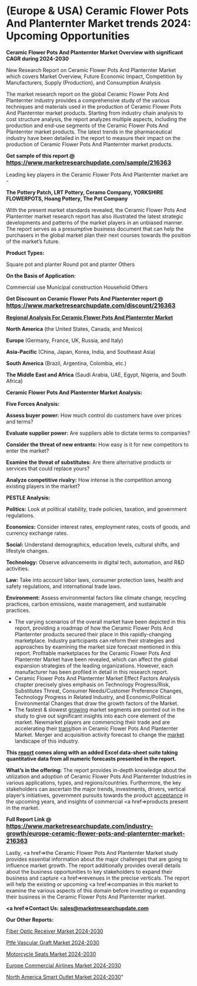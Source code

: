 # (Europe & USA) Ceramic Flower Pots And Planternter Market trends 2024: Upcoming Opportunities

<strong>Ceramic Flower Pots And Planternter Market Overview with significant CAGR during 2024-2030</strong>

New Research Report on Ceramic Flower Pots And Planternter Market which covers Market Overview, Future Economic Impact, Competition by Manufacturers, Supply (Production), and Consumption Analysis

The market research report on the global Ceramic Flower Pots And Planternter industry provides a comprehensive study of the various techniques and materials used in the production of Ceramic Flower Pots And Planternter market products. Starting from industry chain analysis to cost structure analysis, the report analyzes multiple aspects, including the production and end-use segments of the Ceramic Flower Pots And Planternter market products. The latest trends in the pharmaceutical industry have been detailed in the report to measure their impact on the production of Ceramic Flower Pots And Planternter market products.

<strong>Get sample of this report @ <a href=https://www.marketresearchupdate.com/sample/216363><font size=3 color=#0000ff>https://www.marketresearchupdate.com/sample/216363</font></a></strong>

Leading key players in the Ceramic Flower Pots And Planternter market are -

<strong>The Pottery Patch, LRT Pottery, Ceramo Company, YORKSHIRE FLOWERPOTS, Hoang Pottery, The Pot Company</strong>

With the present market standards revealed, the Ceramic Flower Pots And Planternter market research report has also illustrated the latest strategic developments and patterns of the market players in an unbiased manner. The report serves as a presumptive business document that can help the purchasers in the global market plan their next courses towards the position of the market’s future.

<strong>Product Types:</strong>

Square pot and planter
Round pot and planter
Others

<strong>On the Basis of Application:</strong>

Commercial use
Municipal construction
Household
Others

<strong>Get Discount on Ceramic Flower Pots And Planternter report @ <a href=https://www.marketresearchupdate.com/discount/216363><font size=3 color=#0000ff>https://www.marketresearchupdate.com/discount/216363</font></a></strong>

<strong><u><b>Regional Analysis For Ceramic Flower Pots And Planternter Market</b></u></strong>

<strong><b>North America</b></strong> (the United States, Canada, and Mexico)

<strong><b>Europe </b></strong>(Germany, France, UK, Russia, and Italy)

<strong><b>Asia-Pacific</b></strong> (China, Japan, Korea, India, and Southeast Asia)

<strong><b>South America</b></strong> (Brazil, Argentina, Colombia, etc.)

<strong><b>The Middle East and Africa</b></strong> (Saudi Arabia, UAE, Egypt, Nigeria, and South Africa)

<strong>Ceramic Flower Pots And Planternter Market Analysis:</strong>

<strong>Five Forces Analysis:</strong>

<strong>Assess buyer power:</strong> How much control do customers have over prices and terms?

<strong>Evaluate supplier power:</strong> Are suppliers able to dictate terms to companies?

<strong>Consider the threat of new entrants:</strong> How easy is it for new competitors to enter the market?

<strong>Examine the threat of substitutes:</strong> Are there alternative products or services that could replace yours?

<strong>Analyze competitive rivalry:</strong> How intense is the competition among existing players in the market?

<strong>PESTLE Analysis:</strong>

<strong>Politics:</strong> Look at political stability, trade policies, taxation, and government regulations.

<strong>Economics:</strong> Consider interest rates, employment rates, costs of goods, and currency exchange rates.

<strong>Social:</strong> Understand demographics, education levels, cultural shifts, and lifestyle changes.

<strong>Technology:</strong> Observe advancements in digital tech, automation, and R&D activities.

<strong>Law:</strong> Take into account labor laws, consumer protection laws, health and safety regulations, and international trade laws.

<strong>Environment:</strong> Assess environmental factors like climate change, recycling practices, carbon emissions, waste management, and sustainable practices.

<ul>
  <li>The varying scenarios of the overall market have been depicted in this report, providing a roadmap of how the Ceramic Flower Pots And Planternter products secured their place in this rapidly-changing marketplace. Industry participants can reform their strategies and approaches by examining the market size forecast mentioned in this report. Profitable marketplaces for the Ceramic Flower Pots And Planternter Market have been revealed, which can affect the global expansion strategies of the leading organizations. However, each manufacturer has been profiled in detail in this research report.</li>
  <li>Ceramic Flower Pots And Planternter Market Effect Factors Analysis chapter precisely gives emphasis on Technology Progress/Risk, Substitutes Threat, Consumer Needs/Customer Preference Changes, Technology Progress in Related Industry, and Economic/Political Environmental Changes that draw the growth factors of the Market.</li>
  <li>The fastest &amp; slowest <a href=ASDF991299>growing</a> market segments are pointed out in the study to give out significant insights into each core element of the market. Newmarket players are commencing their trade and are accelerating their <a href=>trans</a>ition in Ceramic Flower Pots And Planternter Market. Merger and acquisition activity forecast to change the <a href=>market</a> landscape of this industry.</li>
</ul>
<strong>This <a href=>report</a> comes along with an added Excel data-sheet suite taking quantitative data from all numeric forecasts presented in the report.</strong>

<strong>What’s in the offering:</strong> The report provides in-depth knowledge about the utilization and adoption of Ceramic Flower Pots And Planternter Industries in various applications, types, and regions/countries. Furthermore, the key stakeholders can ascertain the major trends, investments, drivers, vertical player’s initiatives, government pursuits towards the product <a href=ASDF881288>acceptance</a> in the upcoming years, and insights of commercial <a href=>products</a> present in the market.

<strong>Full Report Link @ <a href=https://www.marketresearchupdate.com/industry-growth/europe-ceramic-flower-pots-and-planternter-market-216363><font size=3 color=#0000ff>https://www.marketresearchupdate.com/industry-growth/europe-ceramic-flower-pots-and-planternter-market-216363</font></a></strong>

Lastly, <a href=>the</a> Ceramic Flower Pots And Planternter Market study provides essential information about the major challenges that are going to influence market growth. The report additionally provides overall details about the business opportunities to key stakeholders to expand their business and capture <a href=>revenues</a> in the precise verticals. The report will help the existing or upcoming <a href=>companies</a> in this market to examine the various aspects of this domain before investing or expanding their business in the Ceramic Flower Pots And Planternter market.

<strong><a href=><strong>Contact Us:</strong></a></strong>
<strong>sales@marketresearchupdate.com</strong>

<strong>Our Other Reports:</strong>

<a href=https://www.linkedin.com/pulse/fiber-optic-receiver-market-size-region-outlook-statistic>Fiber Optic Receiver Market 2024-2030</a>

<a href=https://www.linkedin.com/pulse/ptfe-vascular-graft-market-size-trends-consumption>Ptfe Vascular Graft Market 2024-2030</a>

<a href=https://www.linkedin.com/pulse/motorcycle-seats-market-outlooks-2023-size-players-cost>Motorcycle Seats Market 2024-2030</a>

<a href=https://www.linkedin.com/pulse/europe-commercial-airlines-market-2023-size-yekxf/>Europe Commercial Airlines Market 2024-2030</a>

<a href=https://www.linkedin.com/pulse/north-america-smart-outlet-market-trends-2023-sz5nf/>North America Smart Outlet Market 2024-2030</a>"
